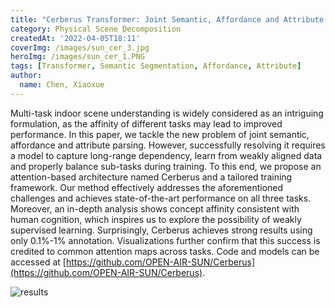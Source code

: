 ```yaml
---
title: "Cerberus Transformer: Joint Semantic, Affordance and Attribute Parsing"
category: Physical Scene Decomposition
createdAt: '2022-04-05T18:11'
coverImg: /images/sun_cer_3.jpg
heroImg: /images/sun_cer_1.PNG
tags: [Transformer, Semantic Segmentation, Affordance, Attribute]
author:
  name: Chen, Xiaoxue
---
```

Multi-task indoor scene understanding is widely considered as an intriguing formulation, as the affinity of different tasks may lead to improved performance. In this paper, we tackle the new problem of joint semantic, affordance and attribute parsing. However, successfully resolving it requires a model to capture long-range dependency, learn from weakly aligned data and properly balance sub-tasks during training. To this end, we propose an attention-based architecture named Cerberus and a tailored training framework. Our method effectively addresses the aforementioned challenges and achieves state-of-the-art performance on all three tasks. Moreover, an in-depth analysis shows concept affinity consistent with human cognition, which inspires us to explore the possibility of weakly supervised learning. Surprisingly, Cerberus achieves strong results using only 0.1%-1% annotation. Visualizations further confirm that this success is credited to common attention maps across tasks. Code and models can be accessed at [https://github.com/OPEN-AIR-SUN/Cerberus](https://github.com/OPEN-AIR-SUN/Cerberus).

![results](/images/sun_cer_2.PNG)
